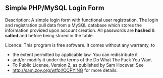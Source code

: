 ## Simple PHP/MySQL Login Form

Description: A simple login form with functional user registration. The login and registration pull data from a MySQL database which stores the information provided upon account creation.
All passwords are __hashed__ & __salted__ and before being stored in the table.

Licence: This program is free software. It comes without any warranty, to
 * the extent permitted by applicable law. You can redistribute it
 * and/or modify it under the terms of the Do What The Fuck You Want
 * To Public License, Version 2, as published by Sam Hocevar. See
 * http://sam.zoy.org/wtfpl/COPYING for more details.
